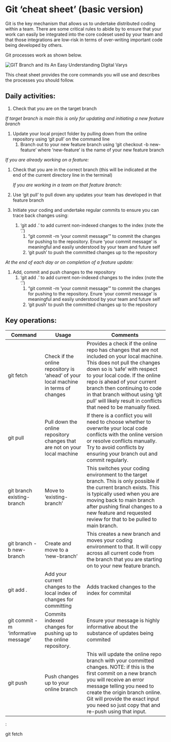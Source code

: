 # Git ‘cheat sheet’ (basic version)

Git is the key mechanism that allows us to undertake distributed coding within a team. There are some critical rules to abide by to ensure that your work can easily be integrated into the core codeset used by your team and that those integrations are low-risk in terms of over-writing important code being developed by others.

Git processes work as shown below.

![GIT Branch and its An Easy Understanding Digital Varys](media/3f47d27bced18e909aa1f0d906b92c4d.png)

This cheat sheet provides the core commands you will use and describes the processes you should follow.

## Daily activities:

1.  Check that you are on the target branch

*If target branch is main this is only for updating and initiating a new feature branch*

1.  Update your local project folder by pulling down from the online repository using ‘git pull’ on the command line
    1.  Branch out to your new feature branch using ‘git checkout -b new-feature’ where ‘new-feature’ is the name of your new feature branch

*If you are already working on a feature:*

1.  Check that you are in the correct branch (this will be indicated at the end of the current directory line in the terminal)

    *If you are working in a team on that feature branch:*

2.  Use ‘git pull’ to pull down any updates your team has developed in that feature branch
3.  Initiate your coding and undertake regular commits to ensure you can trace back changes using:
    1.  ‘git add .’ to add current non-indexed changes to the index (note the ‘.’)
        1.  “git commit -m ‘your commit message’” to commit the changes for pushing to the repository. Enure ‘your commit message’ is meaningful and easily understood by your team and future self
        2.  ‘git push’ to push the committed changes up to the repository

*At the end of each day or on completion of a feature update:*

1.  Add, commit and push changes to the repository
    1.  ‘git add .’ to add current non-indexed changes to the index (note the ‘.’)
        1.  “git commit -m ‘your commit message’” to commit the changes for pushing to the repository. Enure ‘your commit message’ is meaningful and easily understood by your team and future self
        2.  ‘git push’ to push the committed changes up to the repository

## Key operations:

| Command                             | Usage                                                                               | Comments                                                                                                                                                                                                                                                                                                                                                              |
|-------------------------------------|-------------------------------------------------------------------------------------|-----------------------------------------------------------------------------------------------------------------------------------------------------------------------------------------------------------------------------------------------------------------------------------------------------------------------------------------------------------------------|
| git fetch                           | Check if the online repository is ‘ahead’ of your local machine in terms of changes | Provides a check if the online repo has changes that are not included on your local machine. This does not pull the changes down so is ‘safe’ with respect to your local code.  If the online repo *is* ahead of your current branch then continuing to code in that branch without using ‘git pull’ will likely result in conflicts that need to be manually fixed.  |
| git pull                            | Pull down the online repository changes that are not on your local machine          | If there is a conflict you will need to choose whether to overwrite your local code conflicts with the online version or resolve conflicts manually. Try to avoid conflicts by ensuring your branch out and commit regularly.                                                                                                                                         |
| git branch existing-branch          | Move to ‘existing-branch’                                                           | This switches your coding environment to the target branch. This is only possible if the current branch exists. This is typically used when you are moving back to main branch after pushing final changes to a new feature and requested review for that to be pulled to main branch.                                                                                |
| git branch -b new-branch            | Create and move to a ‘new-branch’                                                   | This creates a new branch and moves your coding environment to that. It will copy across all current code from the branch that you are starting on to your new feature branch.                                                                                                                                                                                        |
| git add .                           | Add your current changes to the local index of changes for committing               | Adds tracked changes to the index for commital                                                                                                                                                                                                                                                                                                                        |
| git commit -m ‘informative message’ | Commits indexed changes for pushing up to the online repository.                    | Ensure your message is highly informative about the substance of updates being commited                                                                                                                                                                                                                                                                               |
| git push                            | Push changes up to your online branch                                               | This will update the online repo branch with your committed changes. NOTE: if this is the first commit on a new branch you will receive an error message telling you need to create the origin branch online. Git will provide the exact input you need so just copy that and re-push using that input.                                                               |

:

git fetch
